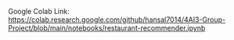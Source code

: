 Google Colab Link: https://colab.research.google.com/github/hansal7014/4AI3-Group-Project/blob/main/notebooks/restaurant-recommender.ipynb

